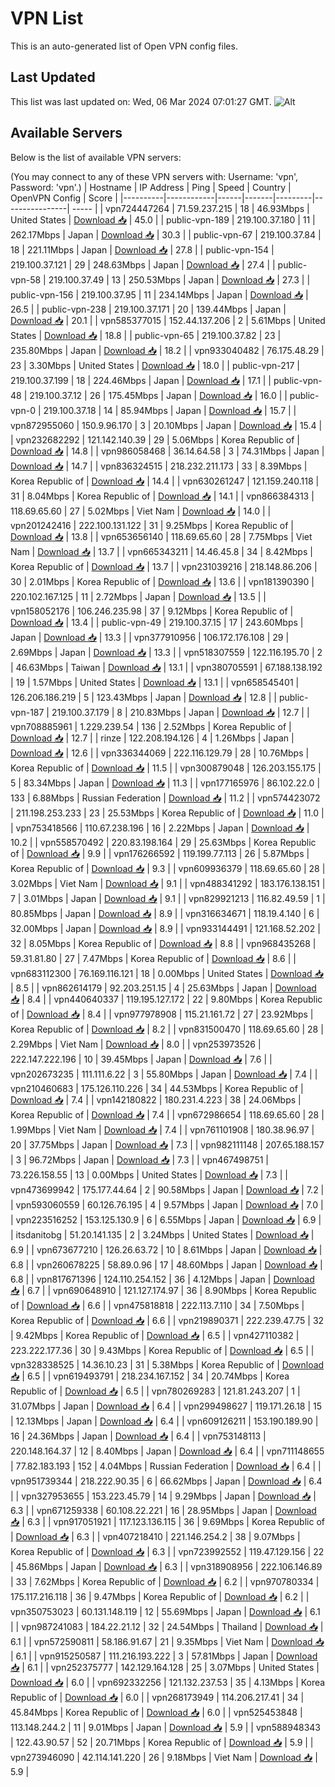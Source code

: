 # VPN List

This is an auto-generated list of Open VPN config files.

## Last Updated

This list was last updated on: Wed, 06 Mar 2024 07:01:27 GMT.
![Alt](https://repobeats.axiom.co/api/embed/186b98318ef1479477931607c1ad7d823f12451f.svg "Repobeats analytics image")

## Available Servers

Below is the list of available VPN servers:

(You may connect to any of these VPN servers with: Username: 'vpn', Password: 'vpn'.)
| Hostname | IP Address | Ping | Speed | Country | OpenVPN Config | Score |
|----------|------------|------|-------|---------|----------------| ----- |
| vpn724447264 | 71.59.237.215 | 18 | 46.93Mbps | United States | [Download 📥](./configs/server_0_US.ovpn) | 45.0 |
| public-vpn-189 | 219.100.37.180 | 11 | 262.17Mbps | Japan | [Download 📥](./configs/server_1_JP.ovpn) | 30.3 |
| public-vpn-67 | 219.100.37.84 | 18 | 221.11Mbps | Japan | [Download 📥](./configs/server_2_JP.ovpn) | 27.8 |
| public-vpn-154 | 219.100.37.121 | 29 | 248.63Mbps | Japan | [Download 📥](./configs/server_3_JP.ovpn) | 27.4 |
| public-vpn-58 | 219.100.37.49 | 13 | 250.53Mbps | Japan | [Download 📥](./configs/server_4_JP.ovpn) | 27.3 |
| public-vpn-156 | 219.100.37.95 | 11 | 234.14Mbps | Japan | [Download 📥](./configs/server_5_JP.ovpn) | 26.5 |
| public-vpn-238 | 219.100.37.171 | 20 | 139.44Mbps | Japan | [Download 📥](./configs/server_6_JP.ovpn) | 20.1 |
| vpn585377015 | 152.44.137.206 | 2 | 5.61Mbps | United States | [Download 📥](./configs/server_7_US.ovpn) | 18.8 |
| public-vpn-65 | 219.100.37.82 | 23 | 235.80Mbps | Japan | [Download 📥](./configs/server_8_JP.ovpn) | 18.2 |
| vpn933040482 | 76.175.48.29 | 23 | 3.30Mbps | United States | [Download 📥](./configs/server_9_US.ovpn) | 18.0 |
| public-vpn-217 | 219.100.37.199 | 18 | 224.46Mbps | Japan | [Download 📥](./configs/server_10_JP.ovpn) | 17.1 |
| public-vpn-48 | 219.100.37.12 | 26 | 175.45Mbps | Japan | [Download 📥](./configs/server_11_JP.ovpn) | 16.0 |
| public-vpn-0 | 219.100.37.18 | 14 | 85.94Mbps | Japan | [Download 📥](./configs/server_12_JP.ovpn) | 15.7 |
| vpn872955060 | 150.9.96.170 | 3 | 20.10Mbps | Japan | [Download 📥](./configs/server_13_JP.ovpn) | 15.4 |
| vpn232682292 | 121.142.140.39 | 29 | 5.06Mbps | Korea Republic of | [Download 📥](./configs/server_14_KR.ovpn) | 14.8 |
| vpn986058468 | 36.14.64.58 | 3 | 74.31Mbps | Japan | [Download 📥](./configs/server_15_JP.ovpn) | 14.7 |
| vpn836324515 | 218.232.211.173 | 33 | 8.39Mbps | Korea Republic of | [Download 📥](./configs/server_16_KR.ovpn) | 14.4 |
| vpn630261247 | 121.159.240.118 | 31 | 8.04Mbps | Korea Republic of | [Download 📥](./configs/server_17_KR.ovpn) | 14.1 |
| vpn866384313 | 118.69.65.60 | 27 | 5.02Mbps | Viet Nam | [Download 📥](./configs/server_18_VN.ovpn) | 14.0 |
| vpn201242416 | 222.100.131.122 | 31 | 9.25Mbps | Korea Republic of | [Download 📥](./configs/server_19_KR.ovpn) | 13.8 |
| vpn653656140 | 118.69.65.60 | 28 | 7.75Mbps | Viet Nam | [Download 📥](./configs/server_20_VN.ovpn) | 13.7 |
| vpn665343211 | 14.46.45.8 | 34 | 8.42Mbps | Korea Republic of | [Download 📥](./configs/server_21_KR.ovpn) | 13.7 |
| vpn231039216 | 218.148.86.206 | 30 | 2.01Mbps | Korea Republic of | [Download 📥](./configs/server_22_KR.ovpn) | 13.6 |
| vpn181390390 | 220.102.167.125 | 11 | 2.72Mbps | Japan | [Download 📥](./configs/server_23_JP.ovpn) | 13.5 |
| vpn158052176 | 106.246.235.98 | 37 | 9.12Mbps | Korea Republic of | [Download 📥](./configs/server_24_KR.ovpn) | 13.4 |
| public-vpn-49 | 219.100.37.15 | 17 | 243.60Mbps | Japan | [Download 📥](./configs/server_25_JP.ovpn) | 13.3 |
| vpn377910956 | 106.172.176.108 | 29 | 2.69Mbps | Japan | [Download 📥](./configs/server_26_JP.ovpn) | 13.3 |
| vpn518307559 | 122.116.195.70 | 2 | 46.63Mbps | Taiwan | [Download 📥](./configs/server_27_TW.ovpn) | 13.1 |
| vpn380705591 | 67.188.138.192 | 19 | 1.57Mbps | United States | [Download 📥](./configs/server_28_US.ovpn) | 13.1 |
| vpn658545401 | 126.206.186.219 | 5 | 123.43Mbps | Japan | [Download 📥](./configs/server_29_JP.ovpn) | 12.8 |
| public-vpn-187 | 219.100.37.179 | 8 | 210.83Mbps | Japan | [Download 📥](./configs/server_30_JP.ovpn) | 12.7 |
| vpn708885961 | 1.229.239.54 | 136 | 2.52Mbps | Korea Republic of | [Download 📥](./configs/server_31_KR.ovpn) | 12.7 |
| rinze | 122.208.194.126 | 4 | 1.26Mbps | Japan | [Download 📥](./configs/server_32_JP.ovpn) | 12.6 |
| vpn336344069 | 222.116.129.79 | 28 | 10.76Mbps | Korea Republic of | [Download 📥](./configs/server_33_KR.ovpn) | 11.5 |
| vpn300879048 | 126.203.155.175 | 5 | 83.34Mbps | Japan | [Download 📥](./configs/server_34_JP.ovpn) | 11.3 |
| vpn177165976 | 86.102.22.0 | 133 | 6.88Mbps | Russian Federation | [Download 📥](./configs/server_35_RU.ovpn) | 11.2 |
| vpn574423072 | 211.198.253.233 | 23 | 25.53Mbps | Korea Republic of | [Download 📥](./configs/server_36_KR.ovpn) | 11.0 |
| vpn753418566 | 110.67.238.196 | 16 | 2.22Mbps | Japan | [Download 📥](./configs/server_37_JP.ovpn) | 10.2 |
| vpn558570492 | 220.83.198.164 | 29 | 25.63Mbps | Korea Republic of | [Download 📥](./configs/server_38_KR.ovpn) | 9.9 |
| vpn176266592 | 119.199.77.113 | 26 | 5.87Mbps | Korea Republic of | [Download 📥](./configs/server_39_KR.ovpn) | 9.3 |
| vpn609936379 | 118.69.65.60 | 28 | 3.02Mbps | Viet Nam | [Download 📥](./configs/server_40_VN.ovpn) | 9.1 |
| vpn488341292 | 183.176.138.151 | 7 | 3.01Mbps | Japan | [Download 📥](./configs/server_41_JP.ovpn) | 9.1 |
| vpn829921213 | 116.82.49.59 | 1 | 80.85Mbps | Japan | [Download 📥](./configs/server_42_JP.ovpn) | 8.9 |
| vpn316634671 | 118.19.4.140 | 6 | 32.00Mbps | Japan | [Download 📥](./configs/server_43_JP.ovpn) | 8.9 |
| vpn933144491 | 121.168.52.202 | 32 | 8.05Mbps | Korea Republic of | [Download 📥](./configs/server_44_KR.ovpn) | 8.8 |
| vpn968435268 | 59.31.81.80 | 27 | 7.47Mbps | Korea Republic of | [Download 📥](./configs/server_45_KR.ovpn) | 8.6 |
| vpn683112300 | 76.169.116.121 | 18 | 0.00Mbps | United States | [Download 📥](./configs/server_46_US.ovpn) | 8.5 |
| vpn862614179 | 92.203.251.15 | 4 | 25.63Mbps | Japan | [Download 📥](./configs/server_47_JP.ovpn) | 8.4 |
| vpn440640337 | 119.195.127.172 | 22 | 9.80Mbps | Korea Republic of | [Download 📥](./configs/server_48_KR.ovpn) | 8.4 |
| vpn977978908 | 115.21.161.72 | 27 | 23.92Mbps | Korea Republic of | [Download 📥](./configs/server_49_KR.ovpn) | 8.2 |
| vpn831500470 | 118.69.65.60 | 28 | 2.29Mbps | Viet Nam | [Download 📥](./configs/server_50_VN.ovpn) | 8.0 |
| vpn253973526 | 222.147.222.196 | 10 | 39.45Mbps | Japan | [Download 📥](./configs/server_51_JP.ovpn) | 7.6 |
| vpn202673235 | 111.111.6.22 | 3 | 55.80Mbps | Japan | [Download 📥](./configs/server_52_JP.ovpn) | 7.4 |
| vpn210460683 | 175.126.110.226 | 34 | 44.53Mbps | Korea Republic of | [Download 📥](./configs/server_53_KR.ovpn) | 7.4 |
| vpn142180822 | 180.231.4.223 | 38 | 24.06Mbps | Korea Republic of | [Download 📥](./configs/server_54_KR.ovpn) | 7.4 |
| vpn672986654 | 118.69.65.60 | 28 | 1.99Mbps | Viet Nam | [Download 📥](./configs/server_55_VN.ovpn) | 7.4 |
| vpn761101908 | 180.38.96.97 | 20 | 37.75Mbps | Japan | [Download 📥](./configs/server_56_JP.ovpn) | 7.3 |
| vpn982111148 | 207.65.188.157 | 3 | 96.72Mbps | Japan | [Download 📥](./configs/server_57_JP.ovpn) | 7.3 |
| vpn467498751 | 73.226.158.55 | 13 | 0.00Mbps | United States | [Download 📥](./configs/server_58_US.ovpn) | 7.3 |
| vpn473699942 | 175.177.44.64 | 2 | 90.58Mbps | Japan | [Download 📥](./configs/server_59_JP.ovpn) | 7.2 |
| vpn593060559 | 60.126.76.195 | 4 | 9.57Mbps | Japan | [Download 📥](./configs/server_60_JP.ovpn) | 7.0 |
| vpn223516252 | 153.125.130.9 | 6 | 6.55Mbps | Japan | [Download 📥](./configs/server_61_JP.ovpn) | 6.9 |
| itsdanitobg | 51.20.141.135 | 2 | 3.24Mbps | United States | [Download 📥](./configs/server_62_US.ovpn) | 6.9 |
| vpn673677210 | 126.26.63.72 | 10 | 8.61Mbps | Japan | [Download 📥](./configs/server_63_JP.ovpn) | 6.8 |
| vpn260678225 | 58.89.0.96 | 17 | 48.60Mbps | Japan | [Download 📥](./configs/server_64_JP.ovpn) | 6.8 |
| vpn817671396 | 124.110.254.152 | 36 | 4.12Mbps | Japan | [Download 📥](./configs/server_65_JP.ovpn) | 6.7 |
| vpn690648910 | 121.127.174.97 | 36 | 8.90Mbps | Korea Republic of | [Download 📥](./configs/server_66_KR.ovpn) | 6.6 |
| vpn475818818 | 222.113.7.110 | 34 | 7.50Mbps | Korea Republic of | [Download 📥](./configs/server_67_KR.ovpn) | 6.6 |
| vpn219890371 | 222.239.47.75 | 32 | 9.42Mbps | Korea Republic of | [Download 📥](./configs/server_68_KR.ovpn) | 6.5 |
| vpn427110382 | 223.222.177.36 | 30 | 9.43Mbps | Korea Republic of | [Download 📥](./configs/server_69_KR.ovpn) | 6.5 |
| vpn328338525 | 14.36.10.23 | 31 | 5.38Mbps | Korea Republic of | [Download 📥](./configs/server_70_KR.ovpn) | 6.5 |
| vpn619493791 | 218.234.167.152 | 34 | 20.74Mbps | Korea Republic of | [Download 📥](./configs/server_71_KR.ovpn) | 6.5 |
| vpn780269283 | 121.81.243.207 | 1 | 31.07Mbps | Japan | [Download 📥](./configs/server_72_JP.ovpn) | 6.4 |
| vpn299498627 | 119.171.26.18 | 15 | 12.13Mbps | Japan | [Download 📥](./configs/server_73_JP.ovpn) | 6.4 |
| vpn609126211 | 153.190.189.90 | 16 | 24.36Mbps | Japan | [Download 📥](./configs/server_74_JP.ovpn) | 6.4 |
| vpn753148113 | 220.148.164.37 | 12 | 8.40Mbps | Japan | [Download 📥](./configs/server_75_JP.ovpn) | 6.4 |
| vpn711148655 | 77.82.183.193 | 152 | 4.04Mbps | Russian Federation | [Download 📥](./configs/server_76_RU.ovpn) | 6.4 |
| vpn951739344 | 218.222.90.35 | 6 | 66.62Mbps | Japan | [Download 📥](./configs/server_77_JP.ovpn) | 6.4 |
| vpn327953655 | 153.223.45.79 | 14 | 9.29Mbps | Japan | [Download 📥](./configs/server_78_JP.ovpn) | 6.3 |
| vpn671259338 | 60.108.22.221 | 16 | 28.95Mbps | Japan | [Download 📥](./configs/server_79_JP.ovpn) | 6.3 |
| vpn917051921 | 117.123.136.115 | 36 | 9.69Mbps | Korea Republic of | [Download 📥](./configs/server_80_KR.ovpn) | 6.3 |
| vpn407218410 | 221.146.254.2 | 38 | 9.07Mbps | Korea Republic of | [Download 📥](./configs/server_81_KR.ovpn) | 6.3 |
| vpn723992552 | 119.47.129.156 | 22 | 45.86Mbps | Japan | [Download 📥](./configs/server_82_JP.ovpn) | 6.3 |
| vpn318908956 | 222.106.146.89 | 33 | 7.62Mbps | Korea Republic of | [Download 📥](./configs/server_83_KR.ovpn) | 6.2 |
| vpn970780334 | 175.117.216.118 | 36 | 9.47Mbps | Korea Republic of | [Download 📥](./configs/server_84_KR.ovpn) | 6.2 |
| vpn350753023 | 60.131.148.119 | 12 | 55.69Mbps | Japan | [Download 📥](./configs/server_85_JP.ovpn) | 6.1 |
| vpn987241083 | 184.22.21.12 | 32 | 24.54Mbps | Thailand | [Download 📥](./configs/server_86_TH.ovpn) | 6.1 |
| vpn572590811 | 58.186.91.67 | 21 | 9.35Mbps | Viet Nam | [Download 📥](./configs/server_87_VN.ovpn) | 6.1 |
| vpn915250587 | 111.216.193.222 | 3 | 57.81Mbps | Japan | [Download 📥](./configs/server_88_JP.ovpn) | 6.1 |
| vpn252375777 | 142.129.164.128 | 25 | 3.07Mbps | United States | [Download 📥](./configs/server_89_US.ovpn) | 6.0 |
| vpn692332256 | 121.132.237.53 | 35 | 4.13Mbps | Korea Republic of | [Download 📥](./configs/server_90_KR.ovpn) | 6.0 |
| vpn268173949 | 114.206.217.41 | 34 | 45.84Mbps | Korea Republic of | [Download 📥](./configs/server_91_KR.ovpn) | 6.0 |
| vpn525453848 | 113.148.244.2 | 11 | 9.01Mbps | Japan | [Download 📥](./configs/server_92_JP.ovpn) | 5.9 |
| vpn588948343 | 122.43.90.57 | 52 | 20.71Mbps | Korea Republic of | [Download 📥](./configs/server_93_KR.ovpn) | 5.9 |
| vpn273946090 | 42.114.141.220 | 26 | 9.18Mbps | Viet Nam | [Download 📥](./configs/server_94_VN.ovpn) | 5.9 |
